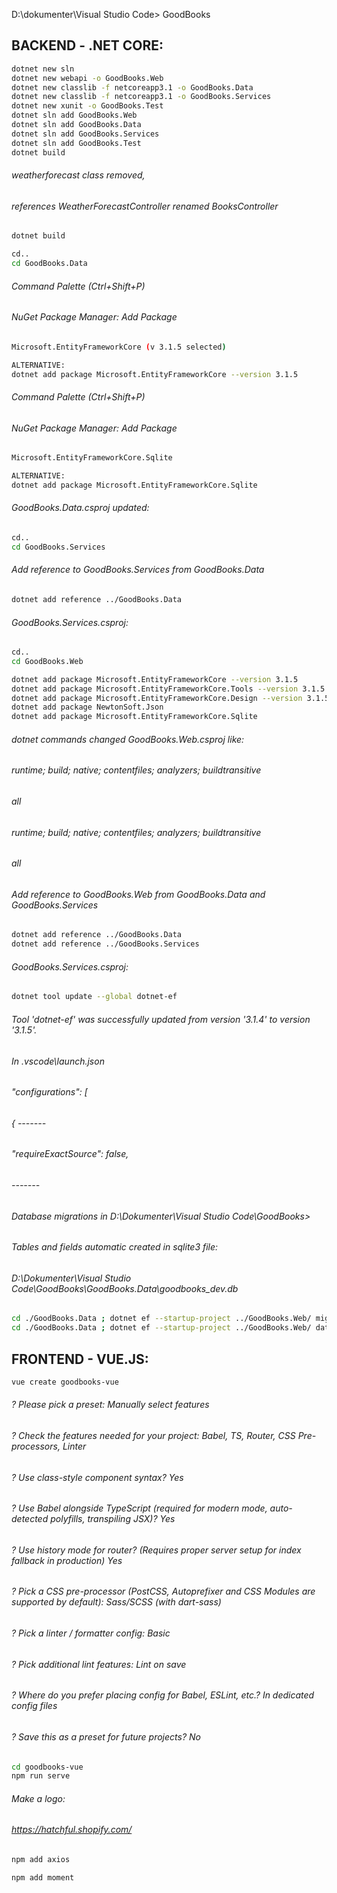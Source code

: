 D:\dokumenter\Visual Studio Code> GoodBooks 

## BACKEND - .NET CORE:
```bash
dotnet new sln
dotnet new webapi -o GoodBooks.Web
dotnet new classlib -f netcoreapp3.1 -o GoodBooks.Data
dotnet new classlib -f netcoreapp3.1 -o GoodBooks.Services
dotnet new xunit -o GoodBooks.Test
dotnet sln add GoodBooks.Web
dotnet sln add GoodBooks.Data
dotnet sln add GoodBooks.Services
dotnet sln add GoodBooks.Test
dotnet build
```

###### weatherforecast class removed, 
###### references WeatherForecastController renamed BooksController
```bash
dotnet build
```
```bash
cd..
cd GoodBooks.Data
```

###### Command Palette (Ctrl+Shift+P)
###### NuGet Package Manager: Add Package
```bash
Microsoft.EntityFrameworkCore (v 3.1.5 selected)
```
```bash
ALTERNATIVE:
dotnet add package Microsoft.EntityFrameworkCore --version 3.1.5
```

###### Command Palette (Ctrl+Shift+P)
###### NuGet Package Manager: Add Package
```bash
Microsoft.EntityFrameworkCore.Sqlite
```
```bash
ALTERNATIVE:
dotnet add package Microsoft.EntityFrameworkCore.Sqlite
```

###### GoodBooks.Data.csproj updated:
###### <PackageReference Include="Microsoft.EntityFrameworkCore" Version="3.1.5"/>
###### <PackageReference Include="Microsoft.EntityFrameworkCore.Sqlite" Version="3.1.5"/>

```bash
cd..
cd GoodBooks.Services
```

###### Add reference to GoodBooks.Services from GoodBooks.Data
```bash
dotnet add reference ../GoodBooks.Data
```
###### GoodBooks.Services.csproj:
###### <ProjectReference Include="..\GoodBooks.Data\GoodBooks.Data.csproj" />

```bash
cd..
cd GoodBooks.Web
```
```bash
dotnet add package Microsoft.EntityFrameworkCore --version 3.1.5
dotnet add package Microsoft.EntityFrameworkCore.Tools --version 3.1.5
dotnet add package Microsoft.EntityFrameworkCore.Design --version 3.1.5
dotnet add package NewtonSoft.Json
dotnet add package Microsoft.EntityFrameworkCore.Sqlite
```
###### dotnet commands changed GoodBooks.Web.csproj like:
######  <ItemGroup>
######    <PackageReference Include="Microsoft.EntityFrameworkCore" Version="3.1.5" />
######    <PackageReference Include="Microsoft.EntityFrameworkCore.Design" Version="3.1.5">
######      <IncludeAssets>runtime; build; native; contentfiles; analyzers; buildtransitive</IncludeAssets>
######      <PrivateAssets>all</PrivateAssets>
######    </PackageReference>
######    <PackageReference Include="Microsoft.EntityFrameworkCore.Sqlite" Version="3.1.5" />
######    <PackageReference Include="Microsoft.EntityFrameworkCore.Tools" Version="3.1.5">
######      <IncludeAssets>runtime; build; native; contentfiles; analyzers; buildtransitive</IncludeAssets>
######      <PrivateAssets>all</PrivateAssets>
######    </PackageReference>
######    <PackageReference Include="NewtonSoft.Json" Version="12.0.3" />
######  </ItemGroup>

###### Add reference to GoodBooks.Web from GoodBooks.Data and GoodBooks.Services
```bash
dotnet add reference ../GoodBooks.Data
dotnet add reference ../GoodBooks.Services
```
###### GoodBooks.Services.csproj:
###### <ProjectReference Include="..\GoodBooks.Data\GoodBooks.Data.csproj" />
###### <ProjectReference Include="..\GoodBooks.Data\GoodBooks.Services.csproj" />

```bash
dotnet tool update --global dotnet-ef
```
###### Tool 'dotnet-ef' was successfully updated from version '3.1.4' to version '3.1.5'.

###### In .vscode\launch.json
######     "configurations": [
######        {  -------
######           "requireExactSource": false, 
######           -------


###### Database migrations in D:\Dokumenter\Visual Studio Code\GoodBooks>
###### Tables and fields automatic created in sqlite3 file: 
###### D:\\Dokumenter\\Visual Studio Code\\GoodBooks\\GoodBooks.Data\\goodbooks_dev.db
```bash
cd ./GoodBooks.Data ; dotnet ef --startup-project ../GoodBooks.Web/ migrations add Initial ; cd..
cd ./GoodBooks.Data ; dotnet ef --startup-project ../GoodBooks.Web/ database update ; cd..
```


## FRONTEND - VUE.JS:
```bash
vue create goodbooks-vue
```

###### ? Please pick a preset: Manually select features
###### ? Check the features needed for your project: Babel, TS, Router, CSS Pre-processors, Linter
###### ? Use class-style component syntax? Yes
###### ? Use Babel alongside TypeScript (required for modern mode, auto-detected polyfills, transpiling JSX)? Yes
###### ? Use history mode for router? (Requires proper server setup for index fallback in production) Yes
###### ? Pick a CSS pre-processor (PostCSS, Autoprefixer and CSS Modules are supported by default): Sass/SCSS (with dart-sass)
###### ? Pick a linter / formatter config: Basic
###### ? Pick additional lint features: Lint on save
###### ? Where do you prefer placing config for Babel, ESLint, etc.? In dedicated config files
###### ? Save this as a preset for future projects? No

```bash
cd goodbooks-vue
npm run serve
```

###### Make a logo:
###### https://hatchful.shopify.com/

```bash
npm add axios
```
```bash
npm add moment
```
